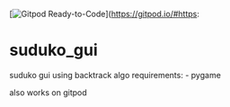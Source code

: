 [![Gitpod Ready-to-Code](https://img.shields.io/badge/Gitpod-Ready--to--Code-blue?logo=gitpod)](https://gitpod.io/#https:


# suduko_gui
suduko gui using backtrack algo
requirements: - pygame

also works on gitpod
